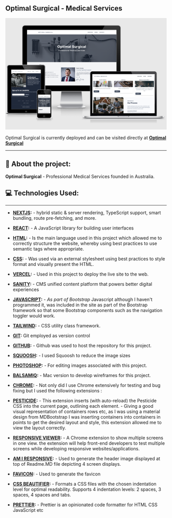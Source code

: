 ## **Optimal Surgical - Medical Services**

![Optimal Surgical and strap line ](public/images/osresponsive.png)

Optimal Surgical is currently deployed and can be visited directly at **[Optimal Surgical ](https://optimalsurgical.com.au/)**

---

## 📓 **About the project:**

**Optimal Surgical** - Professional Medical Services founded in Australia.

## 💻️ **Technologies Used:**

---

- **[NEXTJS](https://nextjs.org/):** -
  hybrid static & server rendering, TypeScript support, smart bundling, route pre-fetching, and more.
- **[REACT](https://reactjs.org/docs/create-a-new-react-app.html):** -
  A JavaScript library for building user interfaces

- **[HTML](https://developer.mozilla.org/en-US/docs/Web/HTML):** -
  Is the main language used in this project which allowed me to correctly structure the website, whereby using best practices to use semantic tags where appropriate.

- **[CSS](https://developer.mozilla.org/en-US/docs/Web/CSS):** - Was used via an external stylesheet using best practices to style format and visually present the HTML.

- **[VERCEL](https://www.vercel.com/):** - Used in this project to deploy the live site to the web.

- **[SANITY]():** - CMS unified content platform that powers better digital experiences

- **[JAVASCRIPT](https://developer.mozilla.org/en-US/docs/Web/JavaScript):** - _As part of Bootstrap_ Javascript although I haven't programmed it, was included in the site as part of the Bootstrap framework so that some Bootstrap components such as the navigation toggler would work.

- **[TAILWIND](https://tailwind.com/):** - CSS utility class framework.

- **[GIT](https://git-scm.com/):** Git employed as version control

- **[GITHUB](https://github.com/):** - Github was used to host the repository for this project.

- **[SQUOOSH](https://squoosh.app/):** - I used Squoosh to reduce the image sizes

- **[PHOTOSHOP](https://www.adobe.com/uk/products/photoshop.html):** - For editing images associated with this project.

- **[BALSAMIQ](https://balsamiq.com/):** - Mac version to develop wireframes for this project.

- **[CHROME](https://www.google.com/intl/en_uk/chrome/):** - Not only did I use Chrome extensively for testing and bug fixing but I used the following extensions :

- **[PESTICIDE](https://www.google.com):** - This extension inserts (with auto-reload) the Pesticide CSS into the current page, outlining each element. - Giving a good visual representation of containers rows etc, as I was using a material design from MDBootstrap I was inserting containers into containers in points to get the desired layout and style, this extension allowed me to view the layout correctly.

- **[RESPONSIVE VIEWER](https://chrome.google.com/webstore/detail/responsive-viewer/inmopeiepgfljkpkidclfgbgbmfcennb):** - A Chrome extension to show multiple screens in one view. the extension will help front-end developers to test multiple screens while developing responsive websites/applications.

- **[AM I RESPONSIVE](http://ami.responsivedesign.is/):** - Used to generate the header image displayed at top of Readme.MD file depicting 4 screen displays.

- **[FAVICON](https://favicon.io/):** - Used to generate the favicon

- **[CSS BEAUTIFIER](https://www.freeformatter.com/css-beautifier.html):** - Formats a CSS files with the chosen indentation level for optimal readability. Supports 4 indentation levels: 2 spaces, 3 spaces, 4 spaces and tabs.

- **[PRETTIER](https://prettier.io/):** - Prettier is an opinionated code formatter for HTML CSS JavaScript etc
